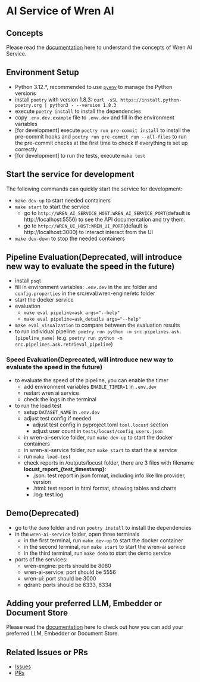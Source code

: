 # AI Service of Wren AI

## Concepts

Please read the [documentation](https://docs.getwren.ai/concept/wren_ai_service) here to understand the concepts of Wren AI Service.

## Environment Setup

- Python 3.12.*, recommended to use [`pyenv`](https://github.com/pyenv/pyenv?tab=readme-ov-file#installation) to manage the Python versions
- install `poetry` with version 1.8.3: `curl -sSL https://install.python-poetry.org | python3 - --version 1.8.3`
- execute `poetry install` to install the dependencies
- copy `.env.dev.example` file to `.env.dev` and fill in the environment variables
- [for development] execute `poetry run pre-commit install` to install the pre-commit hooks and `poetry run pre-commit run --all-files` to run the pre-commit checks at the first time to check if everything is set up correctly
- [for development] to run the tests, execute `make test`

## Start the service for development

The following commands can quickly start the service for development:

- `make dev-up` to start needed containers
- `make start` to start the service 
    - go to `http://WREN_AI_SERVICE_HOST:WREN_AI_SERVICE_PORT`(default is http://localhost:5556) to see the API 
    documentation and try them.
    - go to `http://WREN_UI_HOST:WREN_UI_PORT`(default is http://localhost:3000) to interact interact from the UI
- `make dev-down` to stop the needed containers

## Pipeline Evaluation(Deprecated, will introduce new way to evaluate the speed in the future)

- install `psql`
- fill in environment variables: `.env.dev` in the src folder and `config.properties` in the src/eval/wren-engine/etc folder
- start the docker service
- evaluation
  - `make eval pipeline=ask args="--help"`
  - `make eval pipeline=ask_details args="--help"`
- `make eval_visualzation` to compare between the evaluation results
- to run individual pipeline: `poetry run python -m src.pipelines.ask.[pipeline_name]` (e.g. `poetry run python -m src.pipelines.ask.retrieval_pipeline`)

### Speed Evaluation(Deprecated, will introduce new way to evaluate the speed in the future)

- to evaluate the speed of the pipeline, you can enable the timer
  - add environment variables `ENABLE_TIMER=1` in `.env.dev`
  - restart wren ai service
  - check the logs in the terminal
- to run the load test
  - setup `DATASET_NAME` in `.env.dev`
  - adjust test config if needed
    - adjust test config in pyproject.toml `tool.locust` section
    - adjust user count in `tests/locust/config_users.json`
  - in wren-ai-service folder, run `make dev-up` to start the docker containers
  - in wren-ai-service folder, run `make start` to start the ai service
  - run `make load-test`
  - check reports in /outputs/locust folder, there are 3 files with filename **locust_report_{test_timestamp}**:
    - .json: test report in json format, including info like llm provider, version
    - .html: test report in html format, showing tables and charts
    - .log: test log

## Demo(Deprecated)

- go to the `demo` folder and run `poetry install` to install the dependencies
- in the `wren-ai-service` folder, open three terminals
  - in the first terminal, run `make dev-up` to start the docker container
  - in the second terminal, run `make start` to start the wren-ai service
  - in the third terminal, run `make demo` to start the demo service
- ports of the services:
  - wren-engine: ports should be 8080
  - wren-ai-service: port should be 5556
  - wren-ui: port should be 3000
  - qdrant: ports should be 6333, 6334

## Adding your preferred LLM, Embedder or Document Store

Please read the [documentation](https://docs.getwren.ai/installation/custom_llm) here to check out how you can add your preferred LLM, Embedder or Document Store.

## Related Issues or PRs

- [Issues](https://github.com/Canner/WrenAI/issues?q=is%3Aopen+is%3Aissue+label%3Amodule%2Fai-service)
- [PRs](https://github.com/Canner/WrenAI/pulls?q=is%3Aopen+is%3Apr+label%3Amodule%2Fai-service)
